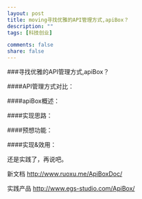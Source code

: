 ```yaml
---
layout: post
title: moving寻找优雅的API管理方式,apiBox？
description: ""
tags: [科技创业]

comments: false
share: false
---
```




###寻找优雅的API管理方式,apiBox？

####API管理方式对比：

####apiBox概述：

####实现思路：


####预想功能：


####实现&效用：


还是实践了，再说吧。 

新文档 <http://www.ruoxu.me/ApiBoxDoc/>  

实践产品  <http://www.egs-studio.com/ApiBox/>
